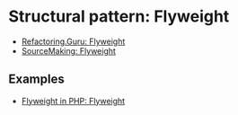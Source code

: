 # Structural pattern: Flyweight

- [Refactoring.Guru: Flyweight](https://refactoring.guru/design-patterns/flyweight)
- [SourceMaking: Flyweight](https://sourcemaking.com/design_patterns/flyweight)


## Examples

* [Flyweight in PHP: Flyweight](Php/Flyweight)